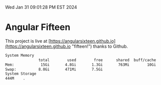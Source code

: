 Wed Jan 31 09:01:28 PM EST 2024

# Angular Fifteen


This project is live at [https://angularsixteen.github.io](https://angularsixteen.github.io "fifteen!") thanks to Github.

```bash
System Memory
               total        used        free      shared  buff/cache   available
Mem:            15Gi       4.8Gi       1.3Gi       763Mi        10Gi        10Gi
Swap:          8.0Gi       471Mi       7.5Gi
System Storage
444M	.
```
```bash
